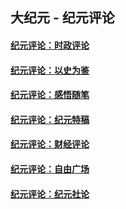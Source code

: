 ## 大纪元 - 纪元评论

#### [纪元评论：时政评论](indexes/nsc1025/README.md?06050330)
#### [纪元评论：以史为鉴](indexes/nsc1028/README.md?06050330)
#### [纪元评论：感悟随笔](indexes/nsc1035/README.md?06050330)
#### [纪元评论：纪元特稿](indexes/nsc424/README.md?06050330)
#### [纪元评论：财经评论](indexes/nsc1026/README.md?06050330)
#### [纪元评论：自由广场](indexes/nsc993/README.md?06050330)
#### [纪元评论：纪元社论](indexes/nsc422/README.md?06050330)
